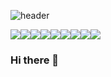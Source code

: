 ![header](https://capsule-render.vercel.app/api?type=slice&color=gradient&height=200&section=footer&text=Jeong%20In%20Tae&fontSize=100)

<img src="https://img.shields.io/badge/Java-007396?style=flat-square&logo=Java&logoColor=white"/><img src="https://img.shields.io/badge/Android-3DDC84?style=flat-square&logo=Android&logoColor=white"/><img src="https://img.shields.io/badge/HTML5-E34F26?style=flat-square&logo=HTML5&logoColor=white"/><img src="https://img.shields.io/badge/JavaScript-F7DF1E?style=flat-square&logo=JavaScript&logoColor=white"/><img src="https://img.shields.io/badge/CSS3-1572B6?style=flat-square&logo=CSS3&logoColor=white"/><img src="https://img.shields.io/badge/Bootstrap-7952B3?style=flat-square&logo=Bootstrap&logoColor=white"/><img src="https://img.shields.io/badge/PHP-777BB4?style=flat-square&logo=PHP&logoColor=white"/><img src="https://img.shields.io/badge/Node.js-339933?style=flat-square&logo=node-dot-js&logoColor=white"/><img src="https://img.shields.io/badge/Bootstrap-7952B3?style=circle&logo=Bootstrap&logoColor=white"/>

### Hi there 👋

<!--
**ask0908/ask0908** is a ✨ _special_ ✨ repository because its `README.md` (this file) appears on your GitHub profile.

Here are some ideas to get you started:

- 🔭 I’m currently working on ...
- 🌱 I’m currently learning ...
- 👯 I’m looking to collaborate on ...
- 🤔 I’m looking for help with ...
- 💬 Ask me about ...
- 📫 How to reach me: ...
- 😄 Pronouns: ...
- ⚡ Fun fact: ...
-->
